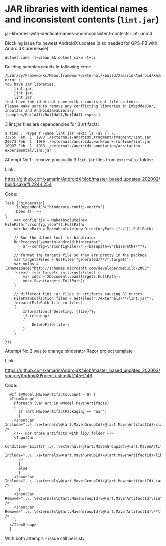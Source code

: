 # JAR libraries with identical names and inconsistent contents (`lint.jar`)

jar-libraries-with-identical-names-and-inconsistent-contents-lint-jar.md

Blocking issue for newest AndroidX updates (also needed for GPS-FB with AndroidX prerelease)

```
dotnet cake -t=clean && dotnet cake -t=ci
```

Building samples results in following error:

```
/Library/Frameworks/Mono.framework/External/xbuild/Xamarin/Android/Xamarin.Android.Common.targets(1092,3): 
error : 
You have Jar libraries, 
    lint.jar, 
    lint.jar, 
    lint.jar, 
that have the identical name with inconsistent file contents. 
Please make sure to remove any conflicting libraries in EmbeddedJar, InputJar and AndroidJavaLibrary. 
[samples/BuildAll/BuildAll/BuildAll.csproj]
```

3 lint.jar files are dependencies for 3 artifacts:

```
$ find . -type f -name lint.jar -exec ls -al {} \;
33755 Feb  1  1980 ./externals/androidx.fragment/fragment/lint.jar
20773 Feb  1  1980 ./externals/androidx.work/work-runtime/lint.jar
10997 Feb  1  1980 ./externals/androidx.annotation/annotation-experimental/lint.jar
```

Attempt No.1  - remove physically 3 `lint.jar` files from `externals/` folder:

Link:

https://github.com/xamarin/AndroidX/blob/master_based_updates_202002/build.cake#L224-L254

Code: 

```
Task ("binderate")
	.IsDependentOn("binderate-config-verify")
	.Does (() =>
{
	var configFile = MakeAbsolute(new FilePath("./config.json")).FullPath;
	var basePath = MakeAbsolute(new DirectoryPath ("./")).FullPath;

	// Run the dotnet tool for binderator
	RunProcess("xamarin-android-binderator",
		$"--config=\"{configFile}\" --basepath=\"{basePath}\"");

	// format the targets file so they are pretty in the package
	var targetsFiles = GetFiles("generated/**/*.targets");
	var xmlns = (XNamespace)"http://schemas.microsoft.com/developer/msbuild/2003";
	foreach (var targets in targetsFiles) {
		var xdoc = XDocument.Load(targets.FullPath);
		xdoc.Save(targets.FullPath);
	}

	// different lint.jar files in artifacts causing R8 errors
	FilePathCollection files = GetFiles("./externals/**/lint.jar");
	foreach(FilePath file in files)
	{
		Information($"Deleting: {file}");
		if (cleanup)
		{
			DeleteFile(file);
		}
	}

});
```

Attempt No.2 was to change binderator Razor project template

Link:

https://github.com/xamarin/AndroidX/blob/master_based_updates_202002/source/AndroidXProject.cshtml#L145-L146

Code: 

```
  @if (@Model.MavenArtifacts.Count > 0) {
  <ItemGroup>
    @foreach (var art in @Model.MavenArtifacts) 
    {
      if (art.MavenArtifactPackaging == "aar") 
      {
    <InputJar Include="..\..\externals\@(art.MavenGroupId)\@(art.MavenArtifactId)\classes.jar" />
    <!-- For those artifacts with lib/ folder -->
    <InputJar 
      Condition="Exists('..\..\externals\@(art.MavenGroupId)\@(art.MavenArtifactId)\libs\')"
      Include="..\..\externals\@(art.MavenGroupId)\@(art.MavenArtifactId)\libs\*.jar" 
      />
      } 
      else 
      {
    <InputJar Include="..\..\externals\@(art.MavenGroupId)\@(art.MavenArtifactId).jar" />
      }
    <InputJar Remove="..\..\externals\@(art.MavenGroupId)\@(art.MavenArtifactId)\lint.jar" />
    <InputJar Remove="..\..\externals\@(art.MavenGroupId)\@(art.MavenArtifactId)\**\lint.jar" />
    }
  </ItemGroup>
  }
```

With both attempts - issue still persists.

